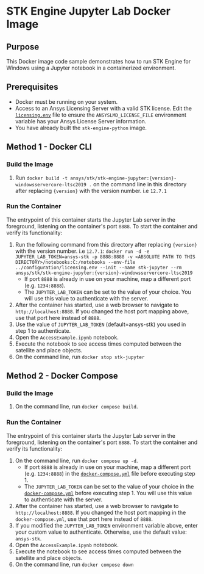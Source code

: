 # STK Engine Jupyter Lab Docker Image

## Purpose
This Docker image code sample demonstrates how to run STK Engine for Windows using a Jupyter notebook in a containerized
environment.

## Prerequisites
* Docker must be running on your system.
* Access to an Ansys Licensing Server with a valid STK license.  Edit the
[`licensing.env`](../configuration/licensing.env) file to ensure the `ANSYSLMD_LICENSE_FILE` environment variable
has your Ansys License Server information.
* You have already built the `stk-engine-python` image.

## Method 1 - Docker CLI

### Build the Image
1. Run `docker build -t ansys/stk/stk-engine-jupyter:{version}-windowsservercore-ltsc2019 .` on the command line in this
directory after replacing `{version}` with the version number. i.e `12.7.1`

### Run the Container
The entrypoint of this container starts the Jupyter Lab server in the foreground, listening on the container's port
`8888`. To start the container and verify its functionality:
1. Run the following command from this directory after replacing `{version}` with the version number. i.e `12.7.1`:
`docker run -d -e JUPYTER_LAB_TOKEN=ansys-stk -p 8888:8888 -v <ABSOLUTE PATH TO THIS DIRECTORY>/notebooks:C:/notebooks --env-file ../configuration/licensing.env --init --name stk-jupyter --rm ansys/stk/stk-engine-jupyter:{version}-windowsservercore-ltsc2019`
    * If port `8888` is already in use on your machine, map a different port (e.g. `1234:8888`).
    * The `JUPYTER_LAB_TOKEN` can be set to the value of your choice.
    You will use this value to authenticate with the server.
2. After the container has started, use a web browser to navigate to `http://localhost:8888`.
If you changed the host port mapping above, use that port here instead of `8888`.
3. Use the value of `JUPYTER_LAB_TOKEN` (default=ansys-stk) you used in step 1 to authenticate.
4. Open the `AccessExample.ipynb` notebook.
5. Execute the notebook to see access times computed between the satellite and place objects.
6. On the command line, run `docker stop stk-jupyter`

## Method 2 - Docker Compose

### Build the Image
1. On the command line, run `docker compose build`.

### Run the Container
The entrypoint of this container starts the Jupyter Lab server in the foreground, listening on the container's port
`8888`. To start the container and verify its functionality:
1. On the command line, run `docker compose up -d`.
    * If port `8888` is already in use on your machine, map a different port (e.g. `1234:8888`) in
    the [`docker-compose.yml`](./docker-compose.yml) file before executing step 1.
    * The `JUPYTER_LAB_TOKEN` can be set to the value of your choice in the [`docker-compose.yml`](./docker-compose.yml)
    before executing step 1.  You will use this value to authenticate with the server.
2. After the container has started, use a web browser to navigate to `http://localhost:8888`.
If you changed the host port mapping in the `docker-compose.yml`, use that port here instead of `8888`.
3. If you modified the `JUPYTER_LAB_TOKEN` environment variable above, enter your custom value to authenticate.
Otherwise, use the default value: `ansys-stk`.
4. Open the `AccessExample.ipynb` notebook.
5. Execute the notebook to see access times computed between the satellite and place objects.
6. On the command line, run `docker compose down`
